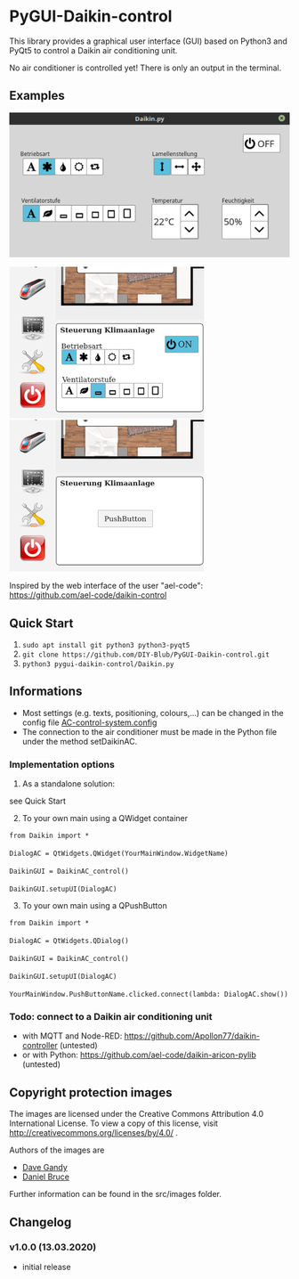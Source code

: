 # PyGUI-Daikin-control

This library provides a graphical user interface (GUI) based on Python3 and PyQt5 to control a Daikin air conditioning unit.

No air conditioner is controlled yet! There is only an output in the terminal.

## Examples

![Example: Dialog](/.docs/example1_dialog.png?raw=true)

![Example: Implementation with Widget](/.docs/example2_implementation.png?raw=true)  ![Example: Implementation with Button (open Dialog)](/.docs/example3_pushbutton.png?raw=true)

Inspired by the web interface of the user "ael-code": https://github.com/ael-code/daikin-control

## Quick Start

1. `sudo apt install git python3 python3-pyqt5`
2. `git clone https://github.com/DIY-Blub/PyGUI-Daikin-control.git`
3. `python3 pygui-daikin-control/Daikin.py`

## Informations

* Most settings (e.g. texts, positioning, colours,...) can be changed in the config file [AC-control-system.config](src/AC-control-system.config)
* The connection to the air conditioner must be made in the Python file under the method setDaikinAC.

### Implementation options

1. As a standalone solution:

see Quick Start

2. To your own main using a QWidget container
```
from Daikin import *

DialogAC = QtWidgets.QWidget(YourMainWindow.WidgetName)

DaikinGUI = DaikinAC_control()

DaikinGUI.setupUI(DialogAC)
```
3. To your own main using a QPushButton
```
from Daikin import *

DialogAC = QtWidgets.QDialog()

DaikinGUI = DaikinAC_control()

DaikinGUI.setupUI(DialogAC)

YourMainWindow.PushButtonName.clicked.connect(lambda: DialogAC.show())
```

### Todo: connect to a Daikin air conditioning unit

* with MQTT and Node-RED: https://github.com/Apollon77/daikin-controller (untested)
* or with Python: https://github.com/ael-code/daikin-aricon-pylib (untested)

## Copyright protection images

The images are licensed under the Creative Commons Attribution 4.0 International License. To view a copy of this license, visit http://creativecommons.org/licenses/by/4.0/ .

Authors of the images are

* [Dave Gandy](https://icon-icons.com/de/pack/Font-Awesome-Icons/936)
* [Daniel Bruce](https://icon-icons.com/de/pack/-Entypo-Icons/1238)

Further information can be found in the src/images folder.

## Changelog
### v1.0.0 (13.03.2020)
* initial release
